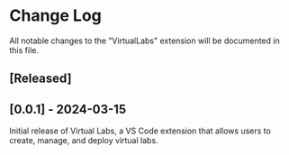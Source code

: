 # Change Log

All notable changes to the "VirtualLabs" extension will be documented in this file.

## [Released]

## [0.0.1] - 2024-03-15

Initial release of Virtual Labs, a VS Code extension that allows users to create, manage, and deploy virtual labs.